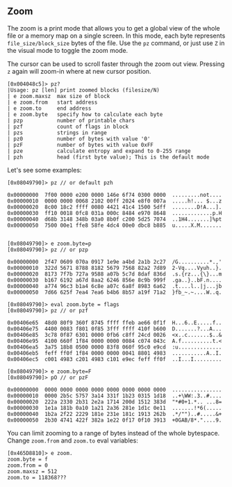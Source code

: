 ## Zoom

The zoom is a print mode that allows you to get a global view of the whole file or a memory map on a single screen. In this mode, each byte represents `file_size/block_size` bytes of the file. Use the `pz` command, or just use `Z` in the visual mode to toggle the zoom mode.

The cursor can be used to scroll faster through the zoom out view. Pressing `z` again will zoom-in where at new cursor position.

    [0x004048c5]> pz?
    |Usage: pz [len] print zoomed blocks (filesize/N)
    | e zoom.maxsz  max size of block
    | e zoom.from   start address
    | e zoom.to     end address
    | e zoom.byte   specify how to calculate each byte
    | pzp           number of printable chars
    | pzf           count of flags in block
    | pzs           strings in range
    | pz0           number of bytes with value '0'
    | pzF           number of bytes with value 0xFF
    | pze           calculate entropy and expand to 0-255 range
    | pzh           head (first byte value); This is the default mode

Let's see some examples:

    [0x08049790]> pz // or default pzh

    0x00000000  7f00 0000 e200 0000 146e 6f74 0300 0000  .........not....
    0x00000010  0000 0000 0068 2102 00ff 2024 e8f0 007a  .....h!... $...z
    0x00000020  8c00 18c2 ffff 0080 4421 41c4 1500 5dff  ........D!A...].
    0x00000030  ff10 0018 0fc8 031a 000c 8484 e970 8648  .............p.H
    0x00000040  d68b 3148 348b 03a0 8b0f c200 5d25 7074  ..1H4.......]%pt
    0x00000050  7500 00e1 ffe8 58fe 4dc4 00e0 dbc8 b885  u.....X.M.......


    [0x08049790]> e zoom.byte=p
    [0x08049790]> pz // or pzp

    0x00000000  2f47 0609 070a 0917 1e9e a4bd 2a1b 2c27  /G..........*.,'
    0x00000010  322d 5671 8788 8182 5679 7568 82a2 7d89  2-Vq....Vyuh..}.
    0x00000020  8173 7f7b 727a 9588 a07b 5c7d 8daf 836d  .s.{rz...{\}...m
    0x00000030  b167 6192 a67d 8aa2 6246 856e 8c9b 999f  .ga..}..bF.n....
    0x00000040  a774 96c3 b1a4 6c8e a07c 6a8f 8983 6a62  .t....l..|j...jb
    0x00000050  7d66 625f 7ea4 7ea6 b4b6 8b57 a19f 71a2  }fb_~.~....W..q.

    [0x08049790]> eval zoom.byte = flags
    [0x08049790]> pz // or pzf

    0x00406e65  48d0 80f9 360f 8745 ffff ffeb ae66 0f1f  H...6..E.....f..
    0x00406e75  4400 0083 f801 0f85 3fff ffff 410f b600  D.......?...A...
    0x00406e85  3c78 0f87 6301 0000 0fb6 c8ff 24cd 0026  <x..c.......$..&
    0x00406e95  4100 660f 1f84 0000 0000 0084 c074 043c  A.f..........t.<
    0x00406ea5  3a75 18b8 0500 0000 83f8 060f 95c0 e9cd  :u..............
    0x00406eb5  feff ff0f 1f84 0000 0000 0041 8801 4983  ...........A..I.
    0x00406ec5  c001 4983 c201 4983 c101 e9ec feff ff0f  ..I...I.........

    [0x08049790]> e zoom.byte=F
    [0x08049790]> pO // or pzF

    0x00000000  0000 0000 0000 0000 0000 0000 0000 0000  ................
    0x00000010  0000 2b5c 5757 3a14 331f 1b23 0315 1d18  ..+\WW:.3..#....
    0x00000020  222a 2330 2b31 2e2a 1714 200d 1512 383d  "*#0+1.*.. ...8=
    0x00000030  1e1a 181b 0a10 1a21 2a36 281e 1d1c 0e11  .......!*6(.....
    0x00000040  1b2a 2f22 2229 181e 231e 181c 1913 262b  .*/"")..#.....&+
    0x00000050  2b30 4741 422f 382a 1e22 0f17 0f10 3913  +0GAB/8*."....9.


You can limit zooming to a range of bytes instead of the whole bytespace. Change `zoom.from` and `zoom.to` eval variables:

    [0x465D8810]> e zoom.
    zoom.byte = f
    zoom.from = 0
    zoom.maxsz = 512
    zoom.to = 118368???
